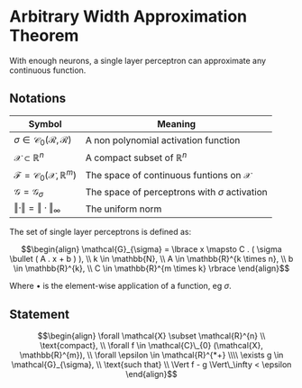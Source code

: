 # Arbitrary Width Approximation Theorem

With enough neurons, a single layer perceptron can approximate any continuous function.

## Notations

| Symbol                                                                    | Meaning                                                                           |
| ------------------------------------------------------------------------- | --------------------------------------------------------------------------------- |
| $\sigma \in \mathcal{C}_0(\mathcal{R}, \mathcal{R})$                      | A non polynomial activation function                                              |
| $\mathcal{X} \subset \mathbb{R}^{n}$                                      | A compact subset of $\mathbb{R}^{n}$                                              |
| $\mathcal{F} = \mathcal{C}_0(\mathcal{X}, \mathbb{R}^{m})$                | The space of continuous funtions on $\mathcal{X}$                                 |
| $\mathcal{G} = \mathcal{G}_{\sigma}$                                      | The space of perceptrons with $\sigma$ activation                                 |
| $\Vert \cdot \Vert = \Vert \cdot \Vert_\infty$                            | The uniform norm                                                                  |

The set of single layer perceptrons is defined as:

$$\begin{align}
\mathcal{G}_{\sigma} = \lbrace x \mapsto C . ( \sigma \bullet ( A . x + b ) ), \\ k \in \mathbb{N}, \\ A \in \mathbb{R}^{k \times n}, \\ b \in \mathbb{R}^{k}, \\ C \in \mathbb{R}^{m \times k} \rbrace
\end{align}$$

Where $\bullet$ is the element-wise application of a function, eg $\sigma$.

## Statement

$$\begin{align}
\forall \mathcal{X} \subset \mathcal{R}^{n} \\ \text{compact}, \\ \forall f \in \mathcal{C}\_{0} (\mathcal{X}, \mathbb{R}^{m}), \\ \forall \epsilon \in \mathcal{R}^{*+} \\\\
\exists g \in \mathcal{G}_{\sigma}, \\ \text{such that} \\ \Vert f - g \Vert\_\infty < \epsilon
\end{align}$$
